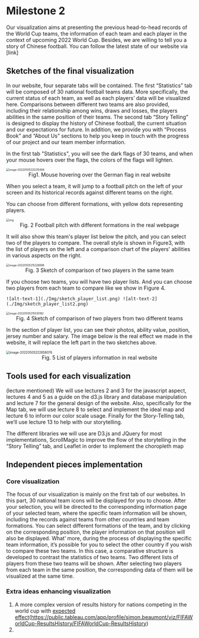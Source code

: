 # Milestone 2

Our visualization aims at presenting the previous head-to-head records of the World Cup teams, the information of each team and each player in the context of upcoming 2022 World Cup. Besides, we are willing to tell you a story of Chinese football. You can follow the latest state of our website via [link] 

 

## Sketches of the final visualization
In our website, four separate tabs will be contained. The first “Statistics” tab will be composed of 30 national football teams data. More specifically, the current status of each team, as well as each players’ data will be visualized here. Comparisons between different two teams are also provided, including their relationship among wins, draws and losses, the players abilities in the same position of their teams. The second tab “Story Telling” is designed to display the history of Chinese football, the current situation and our expectations for future. In addition, we provide you with “Process Book” and “About Us” sections to help you keep in touch with the progress of our project and our team member information.

In the first tab "Statistics", you will see the dark flags of 30 teams, and when your mouse hovers over the flags, the colors of the flags will lighten.

<img src="/Users/yfsong/Library/Application Support/typora-user-images/image-20220505220215484.png" alt="image-20220505220215484" style="zoom:50%;" />

<center>Fig1. Mouse hovering over the German flag in real website</center>

When you select a team,  it will jump to a football pitch on the left of your screen and its historical records against different teams on the right.

You can choose from different formations, with yellow dots representing players.

<img src="https://cdn.discordapp.com/attachments/959455664202190915/971874857803481138/unknown.png" alt="img" style="zoom:50%;" />

<center>Fig. 2 Football pitch with different formations in the real webpage</center>

It will also show this team's player list below the pitch, and you can select two of the players to compare. The overall style is shown in Figure3, with the list of players on the left and a comparison chart of the players' abilities in various aspects on the right.

<img src="/Users/yfsong/Library/Application Support/typora-user-images/image-20220505215226898.png" alt="image-20220505215226898" style="zoom:50%;" />

<center>Fig. 3 Sketch of comparison of two players in the same team</center>

If you choose two teams, you will have two player lists. And you can choose two players from each team to compare like we show in Figure 4.



```
![alt-text-1](./Img/sketch_player_list.png) ![alt-text-2](./Img/sketch_player_list2.png)
```

<img src="/Users/yfsong/Library/Application Support/typora-user-images/image-20220505215530182.png" alt="image-20220505215530182" style="zoom:50%;" />

<center>Fig. 4 Sketch of comparison of two players from two different teams</center>

In the section of player list, you can see their photos, ability value, position, jersey number and salary. The image below is the real effect we made in the website, it will replace the left part in the two sketches above.

<img src="/Users/yfsong/Library/Application Support/typora-user-images/image-20220505222858076.png" alt="image-20220505222858076" style="zoom:60%;" />

<center>Fig. 5 List of players information in real website</center>



## Tools used for each visualization

(lecture mentioned)
We will use lectures 2 and 3 for the javascript aspect, lectures 4 and 5 as a guide on the d3.js library and database manipulation and lecture 7 for the general design of the website. Also, specifically for the Map tab, we will use lecture 8 to select and implement the ideal map and lecture 6 to inform our color scale usage. Finally for the Story-Telling tab, we’ll use lecture 13 to help with our storytelling.

The different libraries we will use are D3.js and JQuery for most implementations, ScrollMagic to improve the flow of the storytelling in the “Story Telling” tab, and Leaflet in order to implement the choropleth map

## Independent pieces implementation

### Core visualization
The focus of our visualization is mainly on the first tab of our websites. In this part, 30 national team icons will be displayed for you to choose. After your selection, you will be directed to the corresponding information page of your selected team, where the specific team information will be shown, including the records against teams from other countries and team formations. You can select different formations of the team, and by clicking on the corresponding position, the player information on that position will also be displayed.
What’ more, during the process of displaying the specific team information, it’s possible for you to select the other country if you wish to compare these two teams. In this case, a comparative structure is developed to contrast the statistics of two teams. Two different lists of players from these two teams will be shown. After selecting two players from each team in the same position, the corresponding data of them will be visualized at the same time. 

### Extra ideas enhancing visualization
1.	A more complex version of results history for nations competing in the world cup with [expected effect]()(https://public.tableau.com/app/profile/simon.beaumont/viz/FIFAWorldCup-ResultsHistory/FIFAWorldCup-ResultsHistory)
1.	

